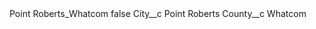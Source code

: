 <?xml version="1.0" encoding="UTF-8"?>
<CustomMetadata xmlns="http://soap.sforce.com/2006/04/metadata" xmlns:xsi="http://www.w3.org/2001/XMLSchema-instance" xmlns:xsd="http://www.w3.org/2001/XMLSchema">
    <label>Point Roberts_Whatcom</label>
    <protected>false</protected>
    <values>
        <field>City__c</field>
        <value xsi:type="xsd:string">Point Roberts</value>
    </values>
    <values>
        <field>County__c</field>
        <value xsi:type="xsd:string">Whatcom</value>
    </values>
</CustomMetadata>
